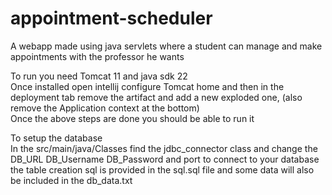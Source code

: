 # appointment-scheduler
 A webapp made using java servlets where a student can manage and make appointments with the professor he wants

To run you need Tomcat 11 and java sdk 22  
Once installed open intellij configure Tomcat home and then in the deployment tab remove the artifact and add a new exploded one, (also remove the Application context at the bottom)  
Once the above steps are done you should be able to run it  

To setup the database  
In the src/main/java/Classes find the jdbc_connector class and change the DB_URL DB_Username DB_Password and port to connect to your database the table creation sql is provided in the sql.sql file and some data will also be included in the db_data.txt  
